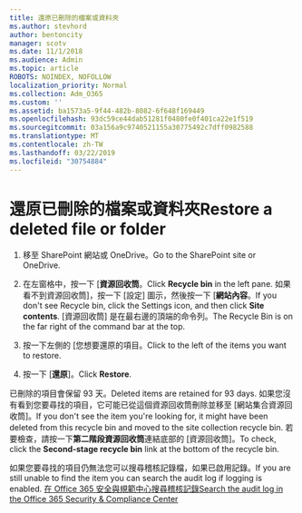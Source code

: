 ```yaml
---
title: 還原已刪除的檔案或資料夾
ms.author: stevhord
author: bentoncity
manager: scotv
ms.date: 11/1/2018
ms.audience: Admin
ms.topic: article
ROBOTS: NOINDEX, NOFOLLOW
localization_priority: Normal
ms.collection: Adm_O365
ms.custom: ''
ms.assetid: ba1573a5-9f44-482b-8082-6f648f169449
ms.openlocfilehash: 93dc59ce44dab51281f0480fe0f401ca22e1f519
ms.sourcegitcommit: 03a156a9c9740521155a30775492c7dff0982588
ms.translationtype: MT
ms.contentlocale: zh-TW
ms.lasthandoff: 03/22/2019
ms.locfileid: "30754884"
---
```

# <a name="restore-a-deleted-file-or-folder"></a><span data-ttu-id="4e498-102">還原已刪除的檔案或資料夾</span><span class="sxs-lookup"><span data-stu-id="4e498-102">Restore a deleted file or folder</span></span>

1. <span data-ttu-id="4e498-103">移至 SharePoint 網站或 OneDrive。</span><span class="sxs-lookup"><span data-stu-id="4e498-103">Go to the SharePoint site or OneDrive.</span></span>
    
2. <span data-ttu-id="4e498-104">在左窗格中，按一下 [**資源回收筒**。</span><span class="sxs-lookup"><span data-stu-id="4e498-104">Click **Recycle bin** in the left pane.</span></span> <span data-ttu-id="4e498-105">如果看不到資源回收筒]，按一下 [設定] 圖示，然後按一下 [**網站內容**。</span><span class="sxs-lookup"><span data-stu-id="4e498-105">If you don't see Recycle bin, click the Settings icon, and then click **Site contents**.</span></span> <span data-ttu-id="4e498-106">[資源回收筒] 是在最右邊的頂端的命令列。</span><span class="sxs-lookup"><span data-stu-id="4e498-106">The Recycle Bin is on the far right of the command bar at the top.</span></span>
    
3. <span data-ttu-id="4e498-107">按一下左側的 [您想要還原的項目。</span><span class="sxs-lookup"><span data-stu-id="4e498-107">Click to the left of the items you want to restore.</span></span>
    
4. <span data-ttu-id="4e498-108">按一下 [**還原**]。</span><span class="sxs-lookup"><span data-stu-id="4e498-108">Click **Restore**.</span></span>
    
<span data-ttu-id="4e498-109">已刪除的項目會保留 93 天。</span><span class="sxs-lookup"><span data-stu-id="4e498-109">Deleted items are retained for 93 days.</span></span> <span data-ttu-id="4e498-110">如果您沒有看到您要尋找的項目，它可能已從這個資源回收筒刪除並移至 [網站集合資源回收筒]。</span><span class="sxs-lookup"><span data-stu-id="4e498-110">If you don't see the item you're looking for, it might have been deleted from this recycle bin and moved to the site collection recycle bin.</span></span> <span data-ttu-id="4e498-111">若要檢查，請按一下**第二階段資源回收筒**連結底部的 [資源回收筒]。</span><span class="sxs-lookup"><span data-stu-id="4e498-111">To check, click the **Second-stage recycle bin** link at the bottom of the recycle bin.</span></span> 
  
<span data-ttu-id="4e498-112">如果您要尋找的項目仍無法您可以搜尋稽核記錄檔，如果已啟用記錄。</span><span class="sxs-lookup"><span data-stu-id="4e498-112">If you are still unable to find the item you can search the audit log if logging is enabled.</span></span> [<span data-ttu-id="4e498-113">在 Office 365 安全與規範中心搜尋稽核記錄</span><span class="sxs-lookup"><span data-stu-id="4e498-113">Search the audit log in the Office 365 Security &amp; Compliance Center</span></span>](https://support.office.com/article/0d4d0f35-390b-4518-800e-0c7ec95e946c.aspx)
  

